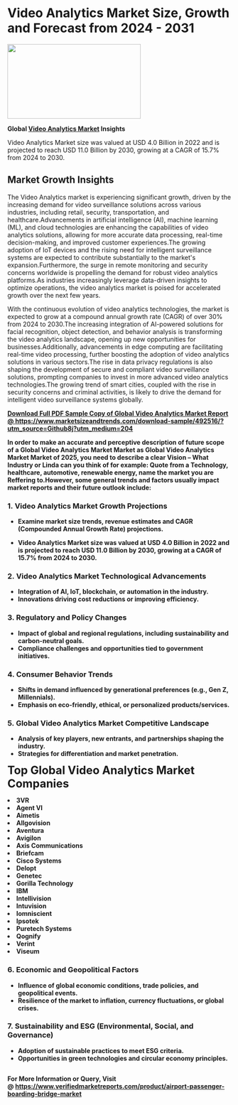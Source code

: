 <H1>Video Analytics Market Size, Growth and Forecast from 2024 - 2031</H1><img class="aligncenter size-medium wp-image-584254" src="https://thirdeyenews.in/wp-content/uploads/2024/09/Global-Market-Research-300x168.jpeg" alt="" width="300" height="168" /><p><strong>Global&nbsp;<a href="https://www.marketsizeandtrends.com/download-sample/492516/?utm_source=Github8j?utm_medium=204">Video Analytics Market</a> Insights</strong></p><p>Video Analytics Market size was valued at USD 4.0 Billion in 2022 and is projected to reach USD 11.0 Billion by 2030, growing at a CAGR of 15.7% from 2024 to 2030.</p><p><h2>Market Growth Insights</h2> <p>The Video Analytics market is experiencing significant growth, driven by the increasing demand for video surveillance solutions across various industries, including retail, security, transportation, and healthcare.Advancements in artificial intelligence (AI), machine learning (ML), and cloud technologies are enhancing the capabilities of video analytics solutions, allowing for more accurate data processing, real-time decision-making, and improved customer experiences.The growing adoption of IoT devices and the rising need for intelligent surveillance systems are expected to contribute substantially to the market's expansion.Furthermore, the surge in remote monitoring and security concerns worldwide is propelling the demand for robust video analytics platforms.As industries increasingly leverage data-driven insights to optimize operations, the video analytics market is poised for accelerated growth over the next few years.</p> <p><strong><a href="#"></a></strong></p> <p>With the continuous evolution of video analytics technologies, the market is expected to grow at a compound annual growth rate (CAGR) of over 30% from 2024 to 2030.The increasing integration of AI-powered solutions for facial recognition, object detection, and behavior analysis is transforming the video analytics landscape, opening up new opportunities for businesses.Additionally, advancements in edge computing are facilitating real-time video processing, further boosting the adoption of video analytics solutions in various sectors.The rise in data privacy regulations is also shaping the development of secure and compliant video surveillance solutions, prompting companies to invest in more advanced video analytics technologies.The growing trend of smart cities, coupled with the rise in security concerns and criminal activities, is likely to drive the demand for intelligent video surveillance systems globally.</p> <p><strong><a href="#"></p><p><span class=""><strong>Download Full PDF Sample Copy of Global Video Analytics Market Report</strong> @ <a href="https://www.marketsizeandtrends.com/download-sample/492516/?utm_source=Github8j?utm_medium=204" target="_blank">https://www.marketsizeandtrends.com/download-sample/492516/?utm_source=Github8j?utm_medium=204</a></span></p><p>In order to make an accurate and perceptive description of future scope of a Global&nbsp;Video Analytics Market Market as Global&nbsp;Video Analytics Market Market of 2025, you need to describe a clear Vision &ndash; What Industry or Linda can you think of for example: Quote from a Technology, healthcare, automotive, renewable energy, name the market you are Reffering to.However, some general trends and factors usually impact market reports and their future outlook include:</p><h3>1.&nbsp;<strong>Video Analytics Market Growth Projections</strong></h3><ul><li>Examine market size trends, revenue estimates and CAGR (Compounded Annual Growth Rate) projections.</li><li><p>Video Analytics Market size was valued at USD 4.0 Billion in 2022 and is projected to reach USD 11.0 Billion by 2030, growing at a CAGR of 15.7% from 2024 to 2030.</p></li></ul><h3>2.&nbsp;<strong>Video Analytics Market Technological Advancements</strong></h3><ul><li>Integration of AI, IoT, blockchain, or automation in the industry.</li><li>Innovations driving cost reductions or improving efficiency.</li></ul><h3>3.&nbsp;<strong>Regulatory and Policy Changes</strong></h3><ul><li>Impact of global and regional regulations, including sustainability and carbon-neutral goals.</li><li>Compliance challenges and opportunities tied to government initiatives.</li></ul><h3>4.&nbsp;<strong>Consumer Behavior Trends</strong></h3><ul><li>Shifts in demand influenced by generational preferences (e.g., Gen Z, Millennials).</li><li>Emphasis on eco-friendly, ethical, or personalized products/services.</li></ul><h3>5.&nbsp;<strong>Global Video Analytics Market Competitive Landscape</strong></h3><ul><li>Analysis of key players, new entrants, and partnerships shaping the industry.</li><li>Strategies for differentiation and market penetration.</li></ul><p data-pm-slice="1 1 []"><span style="color: inherit; font-family: inherit; font-size: 25px;">Top Global Video Analytics Market Companies</span></p><div class="" data-test-id=""><p><li>3VR</li><li> Agent VI</li><li> Aimetis</li><li> Allgovision</li><li> Aventura</li><li> Avigilon</li><li> Axis Communications</li><li> Briefcam</li><li> Cisco Systems</li><li> Delopt</li><li> Genetec</li><li> Gorilla Technology</li><li> IBM</li><li> Intellivision</li><li> Intuvision</li><li> Iomniscient</li><li> Ipsotek</li><li> Puretech Systems</li><li> Qognify</li><li> Verint</li><li> Viseum</li></p></div><h3>6.&nbsp;<strong>Economic and Geopolitical Factors</strong></h3><ul><li>Influence of global economic conditions, trade policies, and geopolitical events.</li><li>Resilience of the market to inflation, currency fluctuations, or global crises.</li></ul><h3>7.&nbsp;<strong>Sustainability and ESG (Environmental, Social, and Governance)</strong></h3><ul><li>Adoption of sustainable practices to meet ESG criteria.</li><li>Opportunities in green technologies and circular economy principles.</li></ul><h2><strong style="font-size: 14px;">For More Information or Query, Visit @&nbsp;</strong><a style="background-color: #ffffff; font-size: 14px;" href="https://www.marketsizeandtrends.com/report/video-analytics-market/" target="_blank">https://www.verifiedmarketreports.com/product/airport-passenger-boarding-bridge-market</a></h2>